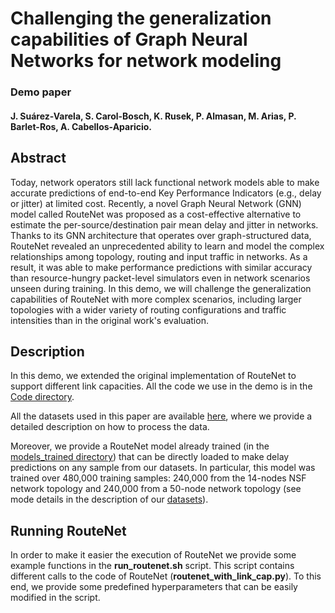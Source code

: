 # Challenging the generalization capabilities of Graph Neural Networks for network modeling
### Demo paper
#### J. Suárez-Varela, S. Carol-Bosch, K. Rusek, P. Almasan, M. Arias, P. Barlet-Ros, A. Cabellos-Aparicio.
 
## Abstract
Today, network operators still lack functional network models able to make accurate predictions of end-to-end Key Performance Indicators (e.g., delay or jitter) at limited cost. Recently, a novel Graph Neural Network (GNN) model called RouteNet was proposed as a cost-effective alternative to estimate the per-source/destination pair mean delay and jitter in networks. Thanks to its GNN architecture that operates over graph-structured data, RouteNet revealed an unprecedented ability to learn and model the complex relationships among topology, routing and input traffic in networks. As a result, it was able to make performance predictions with similar accuracy than resource-hungry packet-level simulators even in network scenarios unseen during training. In this demo, we will challenge the generalization capabilities of RouteNet with more complex scenarios, including larger topologies with a wider variety of routing configurations and traffic intensities than in the original work's evaluation.
 
<!-- Add BibTex citation to paper -->
 
## Description
In this demo, we extended the original implementation of RouteNet to support different link capacities. All the code we use in the demo is in the [Code directory](Code).
 
All the datasets used in this paper are available [here](https://github.com/knowledgedefinednetworking/NetworkModelingDatasets/tree/master/datasets_v0), where we provide a detailed description on how to process the data.
 
Moreover, we provide a RouteNet model already trained (in the [models_trained directory](models_trained)) that can be directly loaded to make delay predictions on any sample from our datasets. In particular, this model was trained over 480,000 training samples: 240,000 from the 14-nodes NSF network topology and 240,000 from a 50-node network topology (see mode details in the description of our [datasets](https://github.com/knowledgedefinednetworking/NetworkModelingDatasets/tree/master/datasets_v0)).
 
 
## Running RouteNet 
In order to make it easier the execution of RouteNet we provide some example functions in the **run_routenet.sh** script. This script contains different calls to the code of RouteNet (**routenet_with_link_cap.py**). To this end, we provide some predefined hyperparameters that can be easily modified in the script.
